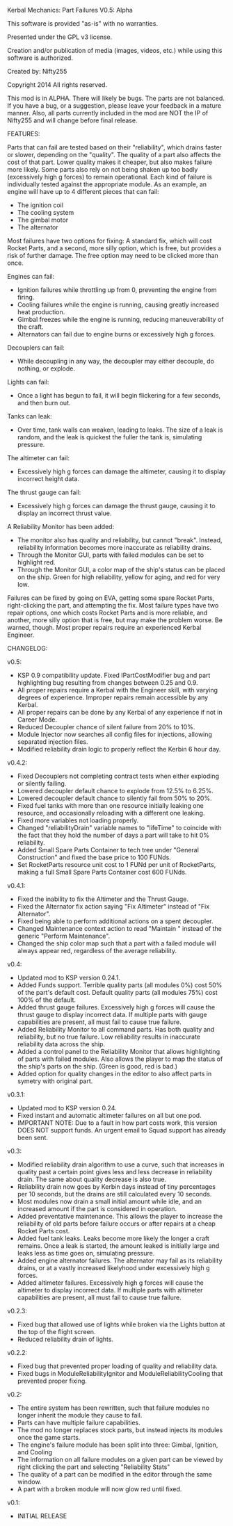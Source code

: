 ﻿Kerbal Mechanics: Part Failures
V0.5: Alpha

This software is provided "as-is" with no warranties.

Presented under the GPL v3 license.

Creation and/or publication of media (images, videos, etc.) while using this software is authorized.

Created by: Nifty255

Copyright 2014 All rights reserved.


This mod is in ALPHA. There will likely be bugs. The parts are not balanced. If you have a bug, or a suggestion, please leave your feedback in a mature manner.
Also, all parts currently included in the mod are NOT the IP of Nifty255 and will change before final release.


FEATURES:

Parts that can fail are tested based on their "reliability", which drains faster or slower, depending on the "quality".
The quality of a part also affects the cost of that part. Lower quality makes it cheaper, but also makes failure more likely.
Some parts also rely on not being shaken up too badly (excessively high g forces) to remain operational.
Each kind of failure is individually tested against the appropriate module.
As an example, an engine will have up to 4 different pieces that can fail:
- The ignition coil
- The cooling system
- The gimbal motor
- The alternator

Most failures have two options for fixing:
A standard fix, which will cost Rocket Parts, and a second, more silly option, which is free, but provides a risk of further damage.
The free option may need to be clicked more than once.

Engines can fail:
  - Ignition failures while throttling up from 0, preventing the engine from firing.
  - Cooling failures while the engine is running, causing greatly increased heat production.
  - Gimbal freezes while the engine is running, reducing maneuverability of the craft.
  - Alternators can fail due to engine burns or excessively high g forces.

Decouplers can fail:
  - While decoupling in any way, the decoupler may either decouple, do nothing, or explode.

Lights can fail:
  - Once a light has begun to fail, it will begin flickering for a few seconds, and then burn out.

Tanks can leak:
  - Over time, tank walls can weaken, leading to leaks. The size of a leak is random, and the leak is quickest the fuller the tank is, simulating pressure.

The altimeter can fail:
  - Excessively high g forces can damage the altimeter, causing it to display incorrect height data.

The thrust gauge can fail:
 - Excessively high g forces can damage the thrust gauge, causing it to display an incorrect thrust value.

A Reliability Monitor has been added:
 - The monitor also has quality and reliability, but cannot "break". Instead, reliability information becomes more inaccurate as reliability drains.
 - Through the Monitor GUI, parts with failed modules can be set to highlight red.
 - Through the Monitor GUI, a color map of the ship's status can be placed on the ship. Green for high reliability, yellow for aging, and red for very low.

Failures can be fixed by going on EVA, getting some spare Rocket Parts, right-clicking the part, and attempting the fix.
Most failure types have two repair options, one which costs Rocket Parts and is more reliable, and another, more silly option that is free, but may make the problem worse.
Be warned, though. Most proper repairs require an experienced Kerbal Engineer.

CHANGELOG:

v0.5:
- KSP 0.9 compatibility update. Fixed IPartCostModifier bug and part highlighting bug resulting from changes between 0.25 and 0.9.
- All proper repairs require a Kerbal with the Engineer skill, with varying degrees of experience. Improper repairs remain accessible by any Kerbal.
- All proper repairs can be done by any Kerbal of any experience if not in Career Mode.
- Reduced Decoupler chance of silent failure from 20% to 10%.
- Module Injector now searches all config files for injections, allowing separated injection files.
- Modified reliability drain logic to properly reflect the Kerbin 6 hour day.

v0.4.2:
- Fixed Decouplers not completing contract tests when either exploding or silently failing.
- Lowered decoupler default chance to explode from 12.5% to 6.25%.
- Lowered decoupler default chance to silently fail from 50% to 20%.
- Fixed fuel tanks with more than one resource initially leaking one resource, and occasionally reloading with a different one leaking.
- Fixed more variables not loading properly.
- Changed "reliabilityDrain" variable names to "lifeTime" to coincide with the fact that they hold the number of days a part will take to hit 0% reliability.
- Added Small Spare Parts Container to tech tree under "General Construction" and fixed the base price to 100 FUNds.
- Set RocketParts resource unit cost to 1 FUNd per unit of RocketParts, making a full Small Spare Parts Container cost 600 FUNds.

v0.4.1:
- Fixed the inability to fix the Altimeter and the Thrust Gauge.
- Fixed the Alternator fix action saying "Fix Altimeter" instead of "Fix Alternator".
- Fixed being able to perform additional actions on a spent decoupler.
- Changed Maintenance context action to read "Maintain <Module>" instead of the generic "Perform Maintenance".
- Changed the ship color map such that a part with a failed module will always appear red, regardless of the average reliability.

v0.4:
- Updated mod to KSP version 0.24.1.
- Added Funds support. Terrible quality parts (all modules 0%) cost 50% of the part's default cost. Default quality parts (all modules 75%) cost 100% of the default.
- Added thrust gauge failures. Excessively high g forces will cause the thrust gauge to display incorrect data. If multiple parts with gauge capabilities are present, all must fail to cause true failure.
- Added Reliability Monitor to all command parts. Has both quality and reliability, but no true failure. Low reliability results in inaccurate reliability data across the ship.
- Added a control panel to the Reliability Monitor that allows highlighting of parts with failed modules. Also allows the player to map the status of the ship's parts on the ship. (Green is good, red is bad.)
- Added option for quality changes in the editor to also affect parts in symetry with original part.

v0.3.1:
- Updated mod to KSP version 0.24.
- Fixed instant and automatic altimeter failures on all but one pod.
- IMPORTANT NOTE: Due to a fault in how part costs work, this version DOES NOT support funds. An urgent email to Squad support has already been sent.

v0.3:
- Modified reliability drain algorithm to use a curve, such that increases in quality past a certain point gives less and less decrease in reliability drain. The same about quality decrease is also true.
- Reliability drain now goes by Kerbin days instead of tiny percentages per 10 seconds, but the drains are still calculated every 10 seconds.
- Most modules now drain a small initial amount while idle, and an increased amount if the part is considered in operation.
- Added preventative maintenance. This allows the player to increase the reliability of old parts before failure occurs or after repairs at a cheap Rocket Parts cost.
- Added fuel tank leaks. Leaks become more likely the longer a craft remains. Once a leak is started, the amount leaked is initially large and leaks less as time goes on, simulating pressure.
- Added engine alternator failures. The alternator may fail as its reliability drains, or at a vastly increased likelyhood under excessively high g forces.
- Added altimeter failures. Excessively high g forces will cause the altimeter to display incorrect data. If multiple parts with altimeter capabilities are present, all must fail to cause true failure.

v0.2.3:
- Fixed bug that allowed use of lights while broken via the Lights button at the top of the flight screen.
- Reduced reliability drain of lights.

v0.2.2:
- Fixed bug that prevented proper loading of quality and reliability data.
- Fixed bugs in ModuleReliabilityIgnitor and ModuleReliabilityCooling that prevented proper fixing.

v0.2:
- The entire system has been rewritten, such that failure modules no longer inherit the module they cause to fail.
- Parts can have multiple failure capabilities.
- The mod no longer replaces stock parts, but instead injects its modules once the game starts.
- The engine's failure module has been split into three: Gimbal, Ignition, and Cooling
- The information on all failure modules on a given part can be viewed by right clicking the part and selecting "Reliability Stats"
- The quality of a part can be modified in the editor through the same window.
- A part with a broken module will now glow red until fixed.

v0.1:
- INITIAL RELEASE